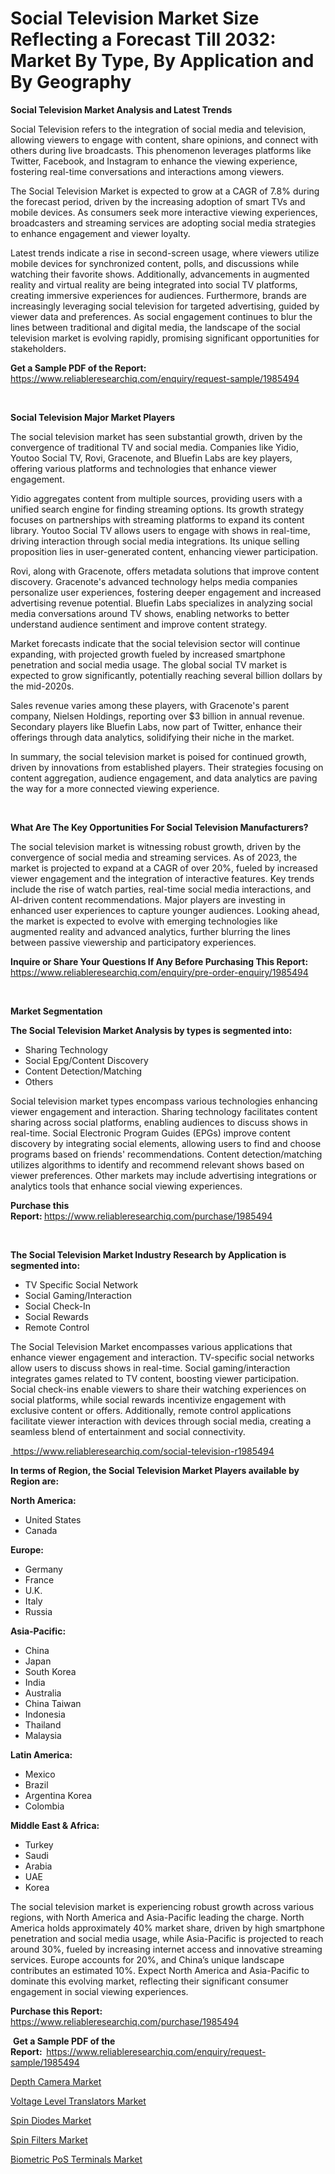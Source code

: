 <p><h1>Social Television Market Size Reflecting a Forecast Till 2032: Market By Type, By Application and By Geography</h1></p><p><strong>Social Television Market Analysis and Latest Trends</strong></p>
<p><p>Social Television refers to the integration of social media and television, allowing viewers to engage with content, share opinions, and connect with others during live broadcasts. This phenomenon leverages platforms like Twitter, Facebook, and Instagram to enhance the viewing experience, fostering real-time conversations and interactions among viewers. </p><p>The Social Television Market is expected to grow at a CAGR of 7.8% during the forecast period, driven by the increasing adoption of smart TVs and mobile devices. As consumers seek more interactive viewing experiences, broadcasters and streaming services are adopting social media strategies to enhance engagement and viewer loyalty. </p><p>Latest trends indicate a rise in second-screen usage, where viewers utilize mobile devices for synchronized content, polls, and discussions while watching their favorite shows. Additionally, advancements in augmented reality and virtual reality are being integrated into social TV platforms, creating immersive experiences for audiences. Furthermore, brands are increasingly leveraging social television for targeted advertising, guided by viewer data and preferences. As social engagement continues to blur the lines between traditional and digital media, the landscape of the social television market is evolving rapidly, promising significant opportunities for stakeholders.</p></p>
<p><strong>Get a Sample PDF of the Report:&nbsp;</strong> <a href="https://www.reliableresearchiq.com/enquiry/request-sample/1985494?utm_campaign=1137&utm_medium=2&utm_source=Github&utm_content=ia&utm_term=11022025&utm_id=social-television">https://www.reliableresearchiq.com/enquiry/request-sample/1985494</a></p>
<p>&nbsp;</p>
<p><strong>Social Television Major Market Players</strong></p>
<p><p>The social television market has seen substantial growth, driven by the convergence of traditional TV and social media. Companies like Yidio, Youtoo Social TV, Rovi, Gracenote, and Bluefin Labs are key players, offering various platforms and technologies that enhance viewer engagement.</p><p>Yidio aggregates content from multiple sources, providing users with a unified search engine for finding streaming options. Its growth strategy focuses on partnerships with streaming platforms to expand its content library. Youtoo Social TV allows users to engage with shows in real-time, driving interaction through social media integrations. Its unique selling proposition lies in user-generated content, enhancing viewer participation.</p><p>Rovi, along with Gracenote, offers metadata solutions that improve content discovery. Gracenote's advanced technology helps media companies personalize user experiences, fostering deeper engagement and increased advertising revenue potential. Bluefin Labs specializes in analyzing social media conversations around TV shows, enabling networks to better understand audience sentiment and improve content strategy.</p><p>Market forecasts indicate that the social television sector will continue expanding, with projected growth fueled by increased smartphone penetration and social media usage. The global social TV market is expected to grow significantly, potentially reaching several billion dollars by the mid-2020s.</p><p>Sales revenue varies among these players, with Gracenote's parent company, Nielsen Holdings, reporting over $3 billion in annual revenue. Secondary players like Bluefin Labs, now part of Twitter, enhance their offerings through data analytics, solidifying their niche in the market.</p><p>In summary, the social television market is poised for continued growth, driven by innovations from established players. Their strategies focusing on content aggregation, audience engagement, and data analytics are paving the way for a more connected viewing experience.</p></p>
<p>&nbsp;</p>
<p><strong>What Are The Key Opportunities For Social Television Manufacturers?</strong></p>
<p><p>The social television market is witnessing robust growth, driven by the convergence of social media and streaming services. As of 2023, the market is projected to expand at a CAGR of over 20%, fueled by increased viewer engagement and the integration of interactive features. Key trends include the rise of watch parties, real-time social media interactions, and AI-driven content recommendations. Major players are investing in enhanced user experiences to capture younger audiences. Looking ahead, the market is expected to evolve with emerging technologies like augmented reality and advanced analytics, further blurring the lines between passive viewership and participatory experiences.</p></p>
<p><strong>Inquire or Share Your Questions If Any Before Purchasing This Report:</strong> <a href="https://www.reliableresearchiq.com/enquiry/pre-order-enquiry/1985494?utm_campaign=1137&utm_medium=2&utm_source=Github&utm_content=ia&utm_term=11022025&utm_id=social-television">https://www.reliableresearchiq.com/enquiry/pre-order-enquiry/1985494</a></p>
<p>&nbsp;</p>
<p><strong>Market Segmentation</strong></p>
<p><strong>The Social Television Market Analysis by types is segmented into:</strong></p>
<p><ul><li>Sharing Technology</li><li>Social Epg/Content Discovery</li><li>Content Detection/Matching</li><li>Others</li></ul></p>
<p><p>Social television market types encompass various technologies enhancing viewer engagement and interaction. Sharing technology facilitates content sharing across social platforms, enabling audiences to discuss shows in real-time. Social Electronic Program Guides (EPGs) improve content discovery by integrating social elements, allowing users to find and choose programs based on friends' recommendations. Content detection/matching utilizes algorithms to identify and recommend relevant shows based on viewer preferences. Other markets may include advertising integrations or analytics tools that enhance social viewing experiences.</p></p>
<p><strong>Purchase this Report:&nbsp;</strong><a href="https://www.reliableresearchiq.com/purchase/1985494?utm_campaign=1137&utm_medium=2&utm_source=Github&utm_content=ia&utm_term=11022025&utm_id=social-television">https://www.reliableresearchiq.com/purchase/1985494</a></p>
<p>&nbsp;</p>
<p><strong>The Social Television Market Industry Research by Application is segmented into:</strong></p>
<p><ul><li>TV Specific Social Network</li><li>Social Gaming/Interaction</li><li>Social Check-In</li><li>Social Rewards</li><li>Remote Control</li></ul></p>
<p><p>The Social Television Market encompasses various applications that enhance viewer engagement and interaction. TV-specific social networks allow users to discuss shows in real-time. Social gaming/interaction integrates games related to TV content, boosting viewer participation. Social check-ins enable viewers to share their watching experiences on social platforms, while social rewards incentivize engagement with exclusive content or offers. Additionally, remote control applications facilitate viewer interaction with devices through social media, creating a seamless blend of entertainment and social connectivity.</p></p>
<p><a href="https://www.reliableresearchiq.com/social-television-r1985494?utm_campaign=1137&utm_medium=2&utm_source=Github&utm_content=ia&utm_term=11022025&utm_id=social-television">&nbsp;https://www.reliableresearchiq.com/social-television-r1985494</a></p>
<p><strong>In terms of Region, the Social Television Market Players available by Region are:</strong></p>
<p>
    <p> <strong> North America: </strong>
        <ul>
            <li>United States</li>
            <li>Canada</li>
        </ul>
        </p> 
    <p> <strong> Europe: </strong>
        <ul>
            <li>Germany</li>
            <li>France</li>
            <li>U.K.</li>
            <li>Italy</li>
            <li>Russia</li>
        </ul>
        </p> 
    <p> <strong> Asia-Pacific: </strong>
        <ul>
            <li>China</li>
            <li>Japan</li>
            <li>South Korea</li>
            <li>India</li>
            <li>Australia</li>
            <li>China Taiwan</li>
            <li>Indonesia</li>
            <li>Thailand</li>
            <li>Malaysia</li>
        </ul>
        </p> 
    <p> <strong> Latin America: </strong>
        <ul>
            <li>Mexico</li>
            <li>Brazil</li>
            <li>Argentina Korea</li>
            <li>Colombia</li>
        </ul>
        </p> 
    <p> <strong> Middle East & Africa: </strong>
        <ul>
            <li>Turkey</li>
            <li>Saudi</li>
            <li>Arabia</li>
            <li>UAE</li>
            <li>Korea</li>
        </ul>
    </p>
    </p>
<p><p>The social television market is experiencing robust growth across various regions, with North America and Asia-Pacific leading the charge. North America holds approximately 40% market share, driven by high smartphone penetration and social media usage, while Asia-Pacific is projected to reach around 30%, fueled by increasing internet access and innovative streaming services. Europe accounts for 20%, and China’s unique landscape contributes an estimated 10%. Expect North America and Asia-Pacific to dominate this evolving market, reflecting their significant consumer engagement in social viewing experiences.</p></p>
<p><strong>Purchase this Report: </strong><a href="https://www.reliableresearchiq.com/purchase/1985494?utm_campaign=1137&utm_medium=2&utm_source=Github&utm_content=ia&utm_term=11022025&utm_id=social-television">https://www.reliableresearchiq.com/purchase/1985494</a></p>
<p>&nbsp;<strong>Get a Sample PDF of the Report:&nbsp;&nbsp;</strong><a href="https://www.reliableresearchiq.com/enquiry/request-sample/1985494?utm_campaign=1137&utm_medium=2&utm_source=Github&utm_content=ia&utm_term=11022025&utm_id=social-television">https://www.reliableresearchiq.com/enquiry/request-sample/1985494</a></p>
<p><strong></strong></p>
<p><p><a href="https://github.com/peggiputra7o/Market-Research-Report-List-1/blob/main/depth-camera-market.md?utm_campaign=1137&utm_medium=2&utm_source=Github&utm_content=ia&utm_term=11022025&utm_id=social-television">Depth Camera Market</a></p><p><a href="https://github.com/verdukoffy/Market-Research-Report-List-1/blob/main/voltage-level-translators-market.md?utm_campaign=1137&utm_medium=2&utm_source=Github&utm_content=ia&utm_term=11022025&utm_id=social-television">Voltage Level Translators Market</a></p><p><a href="https://github.com/sevitadwiani/Market-Research-Report-List-1/blob/main/spin-diodes-market.md?utm_campaign=1137&utm_medium=2&utm_source=Github&utm_content=ia&utm_term=11022025&utm_id=social-television">Spin Diodes Market</a></p><p><a href="https://github.com/rajzerguojun/Market-Research-Report-List-1/blob/main/spin-filters-market.md?utm_campaign=1137&utm_medium=2&utm_source=Github&utm_content=ia&utm_term=11022025&utm_id=social-television">Spin Filters Market</a></p><p><a href="https://github.com/enolvesey/Market-Research-Report-List-1/blob/main/biometric-pos-terminals-market.md?utm_campaign=1137&utm_medium=2&utm_source=Github&utm_content=ia&utm_term=11022025&utm_id=social-television">Biometric PoS Terminals Market</a></p></p>